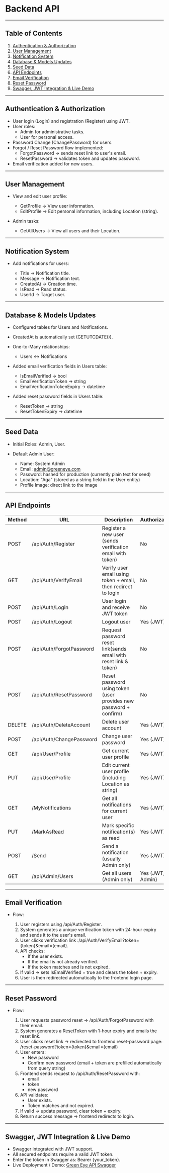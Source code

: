 # Backend API

---

## Table of Contents

1. [Authentication & Authorization](#authentication--authorization)
2. [User Management](#user-management)
3. [Notification System](#notification-system)
4. [Database & Models Updates](#database--models-updates)
5. [Seed Data](#seed-data)
6. [API Endpoints](#api-endpoints)
7. [Email Verification](#email-verification)
8. [Reset Password](#reset-password)
9. [Swagger, JWT Integration & Live Demo](#swagger-jwt-integration--live-demo)

---

## Authentication & Authorization

* User login (Login) and registration (Register) using JWT.
* User roles:
  * Admin for administrative tasks.
  * User for personal access.
* Password Change (ChangePassword) for users.
* Forgot / Reset Password flow implemented:
  * ForgotPassword → sends reset link to user's email.
  * ResetPassword → validates token and updates password.
* Email verification added for new users.

---

## User Management

* View and edit user profile:

  * GetProfile → View user information.
  * EditProfile → Edit personal information, including Location (string).
* Admin tasks:

  * GetAllUsers → View all users and their Location.

---

## Notification System

* Add notifications for users:

  * Title → Notification title.
  * Message → Notification text.
  * CreatedAt → Creation time.
  * IsRead → Read status.
  * UserId → Target user.

---

## Database & Models Updates

* Configured tables for Users and Notifications.
* CreatedAt is automatically set (GETUTCDATE()).
* One-to-Many relationships:

  * Users ↔️ Notifications
* Added email verification fields in Users table:

  * IsEmailVerified → bool
  * EmailVerificationToken → string
  * EmailVerificationTokenExpiry → datetime
    
* Added reset password fields in Users table:
  
  * ResetToken → string
  * ResetTokenExpiry → datetime

---

## Seed Data

* Initial Roles: Admin, User.
* Default Admin User:

  * Name: System Admin
  * Email: admin@greeneye.com
  * Password: hashed for production (currently plain text for seed)
  * Location: "Aga" (stored as a string field in the User entity)
  * Profile Image: direct link to the image

---

## API Endpoints

| Method | URL                      | Description                                                   | Authorization    |
| ------ | ------------------------ | --------------------------------------------------------      | ---------------- |
| POST   | /api/Auth/Register       | Register a new user (sends verification email with token)     | No               |
| GET    | /api/Auth/VerifyEmail    | Verify user email using token + email, then redirect to login | No               |
| POST   | /api/Auth/Login          | User login and receive JWT token                              | No               |
| POST   | /api/Auth/Logout         | Logout user                                                   | Yes (JWT)        |
| POST   | /api/Auth/ForgotPassword | Request password reset link(sends email with reset link & token)| No               |
| POST   | /api/Auth/ResetPassword  | Reset password using token (user provides new password + confirm)| No               |
| DELETE | /api/Auth/DeleteAccount  | Delete user account                                           | Yes (JWT)        |
| POST   | /api/Auth/ChangePassword | Change user password                                          | Yes (JWT)        |
| GET    | /api/User/Profile        | Get current user profile                                      | Yes (JWT)        |
| PUT    | /api/User/Profile        | Edit current user profile (including Location as string)      | Yes (JWT)        |
| GET    | /MyNotifications         | Get all notifications for current user                        | Yes (JWT)        |
| PUT    | /MarkAsRead              | Mark specific notification(s) as read                         | Yes (JWT)        |
| POST   | /Send                    | Send a notification (usually Admin only)                      | Yes (JWT)        |
| GET    | /api/Admin/Users         | Get all users (Admin only)                                    | Yes (JWT, Admin) |


---

## Email Verification

* Flow:

  1. User registers using /api/Auth/Register.
  2. System generates a unique verification token with 24-hour expiry and sends it to the user's email.
  3. User clicks verification link :/api/Auth/VerifyEmail?token={token}&email={email}.
  4. API checks:
     * If the user exists.
     * If the email is not already verified.
     * If the token matches and is not expired.
  5. If valid → sets IsEmailVerified = true and clears the token + expiry.
  6. User is then redirected automatically to the frontend login page.

---

## Reset Password

* Flow:

  1. User requests password reset → /api/Auth/ForgotPassword with their email.
  2. System generates a ResetToken with 1-hour expiry and emails the reset link.
  3. User clicks reset link → redirected to frontend reset-password page:
     /reset-password?token={token}&email={email}
  4. User enters:
     * New password
     * Confirm new password
     (email + token are prefilled automatically from query string)
  5. Frontend sends request to /api/Auth/ResetPassword with:
     * email
     * token
     * new password
  6. API validates:
     * User exists.
     * Token matches and not expired.
  7. If valid → update password, clear token + expiry.
  8. Return success message → frontend redirects to login.

---

## Swagger, JWT Integration & Live Demo

* Swagger integrated with JWT support.
* All secured endpoints require a valid JWT token.
* Enter the token in Swagger as: Bearer {your_token}.
* Live Deployment / Demo: [Green Eye API Swagger](https://greenfootprint.runasp.net/Swagger/index.html)
